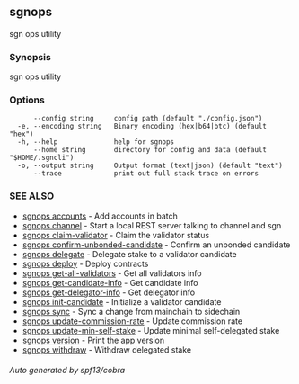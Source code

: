 ## sgnops

sgn ops utility

### Synopsis

sgn ops utility

### Options

```
      --config string     config path (default "./config.json")
  -e, --encoding string   Binary encoding (hex|b64|btc) (default "hex")
  -h, --help              help for sgnops
      --home string       directory for config and data (default "$HOME/.sgncli")
  -o, --output string     Output format (text|json) (default "text")
      --trace             print out full stack trace on errors
```

### SEE ALSO

* [sgnops accounts](sgnops_accounts.md)	 - Add accounts in batch
* [sgnops channel](sgnops_channel.md)	 - Start a local REST server talking to channel and sgn
* [sgnops claim-validator](sgnops_claim-validator.md)	 - Claim the validator status
* [sgnops confirm-unbonded-candidate](sgnops_confirm-unbonded-candidate.md)	 - Confirm an unbonded candidate
* [sgnops delegate](sgnops_delegate.md)	 - Delegate stake to a validator candidate
* [sgnops deploy](sgnops_deploy.md)	 - Deploy contracts
* [sgnops get-all-validators](sgnops_get-all-validators.md)	 - Get all validators info
* [sgnops get-candidate-info](sgnops_get-candidate-info.md)	 - Get candidate info
* [sgnops get-delegator-info](sgnops_get-delegator-info.md)	 - Get delegator info
* [sgnops init-candidate](sgnops_init-candidate.md)	 - Initialize a validator candidate
* [sgnops sync](sgnops_sync.md)	 - Sync a change from mainchain to sidechain
* [sgnops update-commission-rate](sgnops_update-commission-rate.md)	 - Update commission rate
* [sgnops update-min-self-stake](sgnops_update-min-self-stake.md)	 - Update minimal self-delegated stake
* [sgnops version](sgnops_version.md)	 - Print the app version
* [sgnops withdraw](sgnops_withdraw.md)	 - Withdraw delegated stake

###### Auto generated by spf13/cobra
